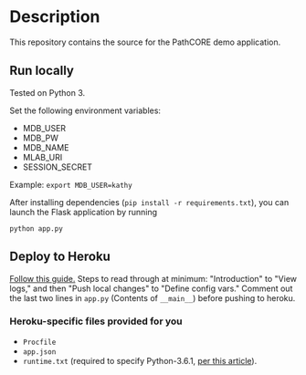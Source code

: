 # Description

This repository contains the source for the PathCORE demo application. 

## Run locally
Tested on Python 3.

Set the following environment variables:
- MDB_USER
- MDB_PW
- MDB_NAME
- MLAB_URI
- SESSION_SECRET

Example:
    `export MDB_USER=kathy`

After installing dependencies (`pip install -r requirements.txt`), you can launch the Flask application by running

    python app.py

## Deploy to Heroku
[Follow this guide.](https://devcenter.heroku.com/articles/getting-started-with-python) 
Steps to read through at minimum: "Introduction" to "View logs," and then "Push local changes" to "Define config vars."
Comment out the last two lines in `app.py` (Contents of `__main__`) before pushing to heroku.

### Heroku-specific files provided for you
- `Procfile`
- `app.json`
- `runtime.txt` (required to specify Python-3.6.1, [per this article](https://devcenter.heroku.com/articles/python-runtimes)).
